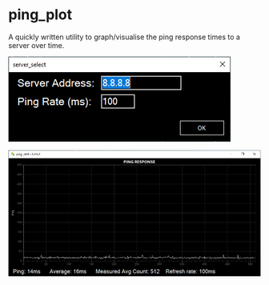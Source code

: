 # ping_plot
A quickly written utility to graph/visualise the ping response times to a server over time.

![](https://raw.githubusercontent.com/libluka/ping_plot/master/images/server_select.PNG?raw=true)


![](https://raw.githubusercontent.com/libluka/ping_plot/master/images/main_window.PNG)
